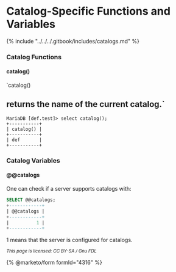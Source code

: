 # Catalog-Specific Functions and Variables

{% include "../../../.gitbook/includes/catalogs.md" %}

### Catalog Functions

#### catalog()

\`catalog()

## returns the name of the current catalog.\`

```
MariaDB [def.test]> select catalog();
+-----------+
| catalog() |
+-----------+
| def       |
+-----------+
```

### Catalog Variables

#### @@catalogs

One can check if a server supports catalogs with:

```sql
SELECT @@catalogs;
+------------+
| @@catalogs |
+------------+
|          1 |
+------------+
```

1 means that the server is configured for catalogs.

<sub>_This page is licensed: CC BY-SA / Gnu FDL_</sub>

{% @marketo/form formId="4316" %}
